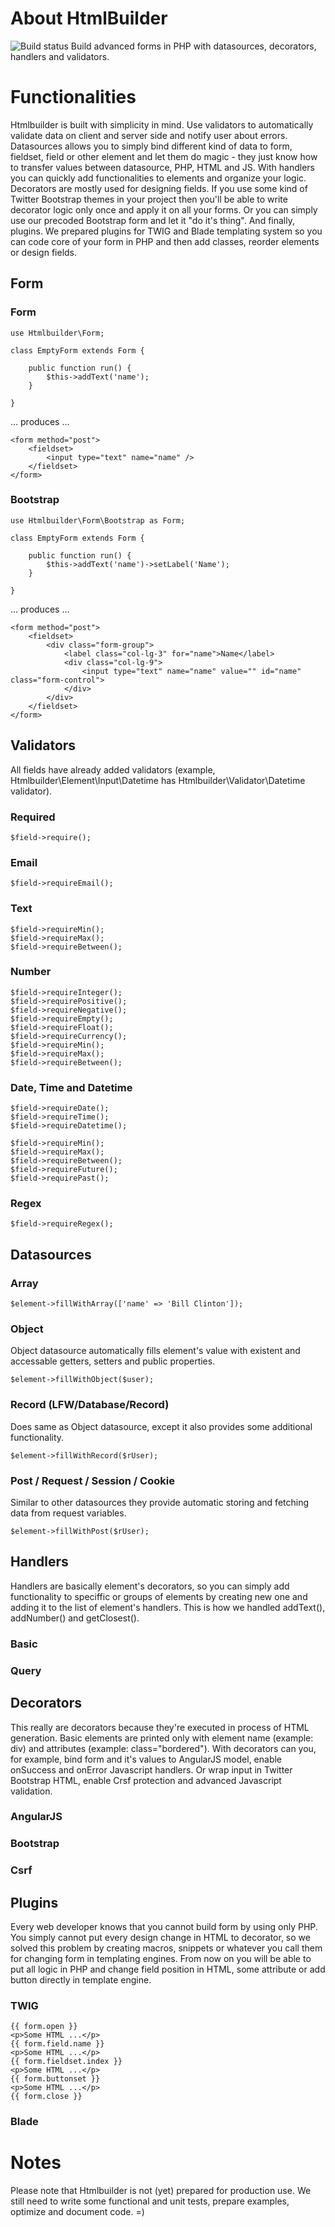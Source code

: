 # About HtmlBuilder #
![Build status](https://github.com/pckg/htmlbuilder/workflows/Pckg%20Htmlbuilder%20CI/badge.svg)
Build advanced forms in PHP with datasources, decorators, handlers and validators.

# Functionalities #
Htmlbuilder is built with simplicity in mind. Use validators to automatically validate data on client and server side and
notify user about errors. Datasources allows you to simply bind different kind of data to form, fieldset, field or
other element and let them do magic - they just know how to transfer values between datasource, PHP, HTML and JS.
With handlers you can quickly add functionalities to elements and organize your logic. Decorators are mostly used for
designing fields. If you use some kind of Twitter Bootstrap themes in your project then you'll be able to write
decorator logic only once and apply it on all your forms. Or you can simply use our precoded Bootstrap form and let it
"do it's thing". And finally, plugins. We prepared plugins for TWIG and Blade templating system so you can code core of
your form in PHP and then add classes, reorder elements or design fields.

## Form ##

### Form ###
    use Htmlbuilder\Form;
    
    class EmptyForm extends Form {
    
        public function run() {
            $this->addText('name');
        }
    
    }
    
... produces ...

    <form method="post">
        <fieldset>
            <input type="text" name="name" />
        </fieldset>
    </form>

### Bootstrap ###

    use Htmlbuilder\Form\Bootstrap as Form;
    
    class EmptyForm extends Form {
        
        public function run() {
            $this->addText('name')->setLabel('Name');
        }
    
    }
    
... produces ...

    <form method="post">
        <fieldset>
            <div class="form-group">
                <label class="col-lg-3" for="name">Name</label>
                <div class="col-lg-9">
                    <input type="text" name="name" value="" id="name" class="form-control">
                </div>
            </div>
        </fieldset>
    </form>

## Validators ##
All fields have already added validators (example, Htmlbuilder\Element\Input\Datetime has Htmlbuilder\Validator\Datetime
 validator).

### Required ###
    $field->require();
    
### Email ###
    $field->requireEmail();
    
### Text ###
    $field->requireMin();
    $field->requireMax();
    $field->requireBetween();
    
### Number ###
    $field->requireInteger();
    $field->requirePositive();
    $field->requireNegative();
    $field->requireEmpty();
    $field->requireFloat();
    $field->requireCurrency();
    $field->requireMin();
    $field->requireMax();
    $field->requireBetween();
    
### Date, Time and Datetime ###
    $field->requireDate();
    $field->requireTime();
    $field->requireDatetime();
    
    $field->requireMin();
    $field->requireMax();
    $field->requireBetween();
    $field->requireFuture();
    $field->requirePast();
    
### Regex ###
    $field->requireRegex();

## Datasources ##

### Array ###
    $element->fillWithArray(['name' => 'Bill Clinton']);

### Object ###
 Object datasource automatically fills element's value with existent and accessable getters, setters and public
 properties.
 
    $element->fillWithObject($user);

### Record (LFW/Database/Record) ###
 Does same as Object datasource, except it also provides some additional functionality.
 
    $element->fillWithRecord($rUser);

### Post / Request / Session / Cookie ###
 Similar to other datasources they provide automatic storing and fetching data from request variables.

    $element->fillWithPost($rUser);

## Handlers ##
Handlers are basically element's decorators, so you can simply add functionality to speciffic or groups of elements
by creating new one and adding it to the list of element's handlers. This is how we handled addText(), addNumber() and
getClosest().

### Basic ###
### Query ###

## Decorators ##
This really are decorators because they're executed in process of HTML generation. Basic elements are printed only with
element name (example: div) and attributes (example: class="bordered"). With decorators can you, for example, bind
form and it's values to AngularJS model, enable onSuccess and onError Javascript handlers. Or wrap input in Twitter
Bootstrap HTML, enable Crsf protection and advanced Javascript validation.

### AngularJS ###
### Bootstrap ###
### Csrf ###

## Plugins ##
Every web developer knows that you cannot build form by using only PHP. You simply cannot put every design change in
HTML to decorator, so we solved this problem by creating macros, snippets or whatever you call them for changing form in
templating engines. From now on you will be able to put all logic in PHP and change field position in HTML, some
attribute or add button directly in template engine.

### TWIG ###
    {{ form.open }}
    <p>Some HTML ...</p>
    {{ form.field.name }}
    <p>Some HTML ...</p>
    {{ form.fieldset.index }}
    <p>Some HTML ...</p>
    {{ form.buttonset }}
    <p>Some HTML ...</p>
    {{ form.close }}

### Blade ###

# Notes #
Please note that Htmlbuilder is not (yet) prepared for production use. We still need to write some functional and unit
tests, prepare examples, optimize and document code. =)